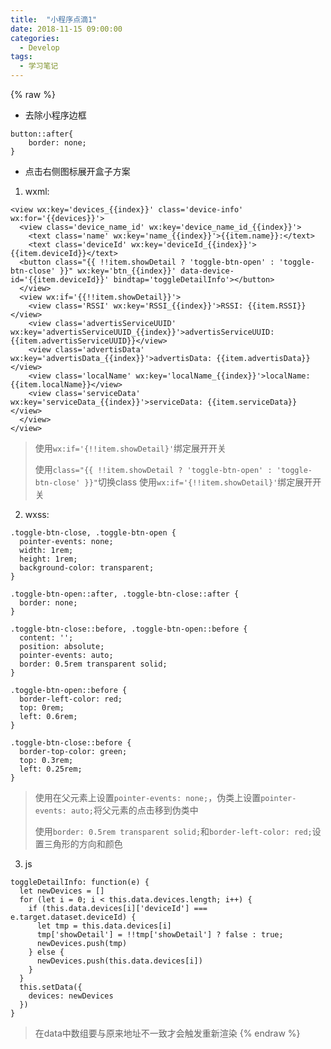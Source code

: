 ```yaml
---
title:  "小程序点滴1"
date: 2018-11-15 09:00:00
categories:
  - Develop
tags:
  - 学习笔记
---
```


{% raw %}
- 去除小程序边框

```
button::after{
    border: none;
}
```

- 点击右侧图标展开盒子方案

1. wxml: 

```
<view wx:key='devices_{{index}}' class='device-info' wx:for='{{devices}}'>
  <view class='device_name_id' wx:key='device_name_id_{{index}}'>
    <text class='name' wx:key='name_{{index}}'>{{item.name}}:</text>
    <text class='deviceId' wx:key='deviceId_{{index}}'>{{item.deviceId}}</text>
  <button class="{{ !!item.showDetail ? 'toggle-btn-open' : 'toggle-btn-close' }}" wx:key='btn_{{index}}' data-device-id='{{item.deviceId}}' bindtap='toggleDetailInfo'></button>
  </view>
  <view wx:if='{{!!item.showDetail}}'>
    <view class='RSSI' wx:key='RSSI_{{index}}'>RSSI: {{item.RSSI}}</view>
    <view class='advertisServiceUUID' wx:key='advertisServiceUUID_{{index}}'>advertisServiceUUID: {{item.advertisServiceUUID}}</view>
    <view class='advertisData' wx:key='advertisData_{{index}}'>advertisData: {{item.advertisData}}</view>
    <view class='localName' wx:key='localName_{{index}}'>localName: {{item.localName}}</view>
    <view class='serviceData' wx:key='serviceData_{{index}}'>serviceData: {{item.serviceData}} </view>
  </view>
</view>
```

> 使用```wx:if='{!!item.showDetail}'```绑定展开开关
>
> 使用```class="{{ !!item.showDetail ? 'toggle-btn-open' : 'toggle-btn-close' }}"```切换class
> 使用```wx:if='{!!item.showDetail}'```绑定展开开关

2. wxss: 

```
.toggle-btn-close, .toggle-btn-open {
  pointer-events: none;
  width: 1rem;
  height: 1rem;
  background-color: transparent;
}

.toggle-btn-open::after, .toggle-btn-close::after {
  border: none;
}

.toggle-btn-close::before, .toggle-btn-open::before {
  content: '';
  position: absolute;
  pointer-events: auto;
  border: 0.5rem transparent solid;
}

.toggle-btn-open::before {
  border-left-color: red;
  top: 0rem;
  left: 0.6rem;
}

.toggle-btn-close::before {
  border-top-color: green;
  top: 0.3rem;
  left: 0.25rem;
}
```

> 使用在父元素上设置```pointer-events: none;```，伪类上设置```pointer-events: auto;```将父元素的点击移到伪类中
> 
> 使用```border: 0.5rem transparent solid;```和```border-left-color: red;```设置三角形的方向和颜色

3. js

```
toggleDetailInfo: function(e) {
  let newDevices = []
  for (let i = 0; i < this.data.devices.length; i++) {
    if (this.data.devices[i]['deviceId'] === e.target.dataset.deviceId) {
      let tmp = this.data.devices[i]
      tmp['showDetail'] = !!tmp['showDetail'] ? false : true;
      newDevices.push(tmp)
    } else {
      newDevices.push(this.data.devices[i])
    }
  }
  this.setData({
    devices: newDevices
  })
}
```

> 在data中数组要与原来地址不一致才会触发重新渲染
{% endraw %}
